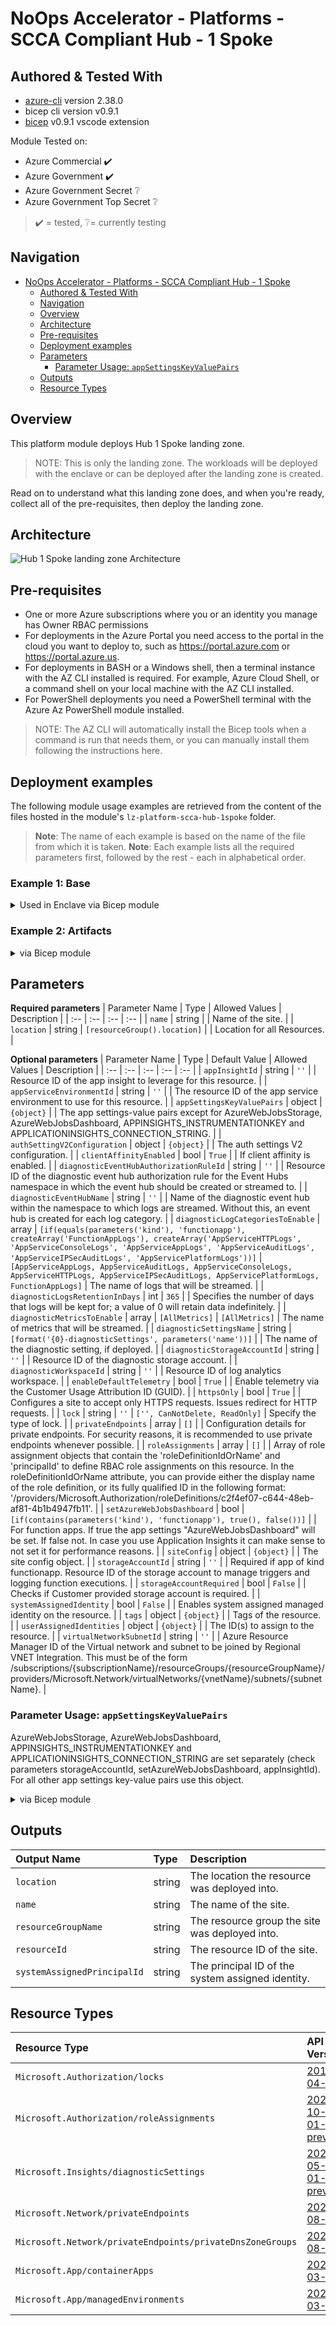 # NoOps Accelerator - Platforms - SCCA Compliant Hub - 1 Spoke

## Authored & Tested With

* [azure-cli](https://docs.microsoft.com/en-us/cli/azure/install-azure-cli) version 2.38.0
* bicep cli version v0.9.1
* [bicep](https://marketplace.visualstudio.com/items?itemName=ms-azuretools.vscode-bicep) v0.9.1 vscode extension

Module Tested on:

* Azure Commercial ✔️
* Azure Government ✔️
* Azure Government Secret ❔
* Azure Government Top Secret ❔

> ✔️ = tested,  ❔= currently testing

## Navigation

- [NoOps Accelerator - Platforms - SCCA Compliant Hub - 1 Spoke](#noops-accelerator---platforms---scca-compliant-hub---1-spoke)
  - [Authored & Tested With](#authored--tested-with)
  - [Navigation](#navigation)
  - [Overview](#overview)
  - [Architecture](#architecture)
  - [Pre-requisites](#pre-requisites)
  - [Deployment examples](#deployment-examples)
  - [Parameters](#parameters)
    - [Parameter Usage: `appSettingsKeyValuePairs`](#parameter-usage-appsettingskeyvaluepairs)
  - [Outputs](#outputs)
  - [Resource Types](#resource-types)

## Overview

This platform module deploys Hub 1 Spoke landing zone.

> NOTE: This is only the landing zone. The workloads will be deployed with the enclave or can be deployed after the landing zone is created.

Read on to understand what this landing zone does, and when you're ready, collect all of the pre-requisites, then deploy the landing zone.

## Architecture

 ![Hub 1 Spoke landing zone Architecture](../../../bicep/)

## Pre-requisites

* One or more Azure subscriptions where you or an identity you manage has Owner RBAC permissions
* For deployments in the Azure Portal you need access to the portal in the cloud you want to deploy to, such as <https://portal.azure.com> or <https://portal.azure.us>.
* For deployments in BASH or a Windows shell, then a terminal instance with the AZ CLI installed is required. For example, Azure Cloud Shell,   or a command shell on your local machine with the AZ CLI installed.
* For PowerShell deployments you need a PowerShell terminal with the Azure Az PowerShell module installed.

>NOTE: The AZ CLI will automatically install the Bicep tools when a command is run that needs them, or you can manually install them following the instructions here.

## Deployment examples

The following module usage examples are retrieved from the content of the files hosted in the module's `lz-platform-scca-hub-1spoke` folder.

   >**Note**: The name of each example is based on the name of the file from which it is taken.
   >**Note**: Each example lists all the required parameters first, followed by the rest - each in alphabetical order.

<h3>Example 1: Base</h3>

<details>

<summary>Used in Enclave via Bicep module</summary>

```bicep
module modHub1Spoke '../../platforms/lz-platform-scca-hub-1spoke/deploy.bicep' = {
  name: 'deploy-HubSpoke-${parLocation}-${parDeploymentNameSuffix}'
  scope: subscription(parHubSubscriptionId)
  params: {
    // Required Parameters
    parRequired: parRequired
    parLocation: parLocation
    parTags: modTags.outputs.tags

    // Subscriptions
    parHubSubscriptionId: parHubSubscriptionId
    parIdentitySubscriptionId: parIdentitySubscriptionId
    parOperationsSubscriptionId: parOperationsSubscriptionId
    parSharedServicesSubscriptionId: parSharedServicesSubscriptionId

    // Artifact Key Vault Parameters
    parNetworkArtifacts: parNetworkArtifacts.artifactsKeyVault.keyVaultPolicies

    // Enable DDOS Protection Plan
    parDdosStandard: parDdosStandard

    // Hub Network Parameters
    parHubVirtualNetworkAddressPrefix: parHubVirtualNetworkAddressPrefix
    parHubSubnetAddressPrefix: parHubSubnetAddressPrefix
    parHubNetworkSecurityGroupDiagnosticsLogs: parHubNetworkSecurityGroupDiagnosticsLogs
    parHubNetworkSecurityGroupRules: parHubNetworkSecurityGroupRules
    parHubSubnetServiceEndpoints: parHubSubnetServiceEndpoints
    parHubVirtualNetworkDiagnosticsLogs: parHubVirtualNetworkDiagnosticsLogs
    parHubVirtualNetworkDiagnosticsMetrics: parHubVirtualNetworkDiagnosticsMetrics
    parPublicIPAddressDiagnosticsLogs: parPublicIPAddressDiagnosticsLogs
    parPublicIPAddressDiagnosticsMetrics: parPublicIPAddressDiagnosticsMetrics

    // Operations Network Parameters
    parOperationsNetworkSecurityGroupDiagnosticsLogs: parOperationsNetworkSecurityGroupDiagnosticsLogs
    parOperationsSubnetAddressPrefix: parOperationsSubnetAddressPrefix
    parOperationsNetworkSecurityGroupRules: parOperationsNetworkSecurityGroupRules
    parOperationsSubnetServiceEndpoints: parOperationsSubnetServiceEndpoints
    parOperationsVirtualNetworkAddressPrefix: parOperationsVirtualNetworkAddressPrefix
    parOperationsVirtualNetworkDiagnosticsLogs: parOperationsVirtualNetworkDiagnosticsLogs
    parOperationsVirtualNetworkDiagnosticsMetrics: parOperationsVirtualNetworkDiagnosticsMetrics

    // Logging/Sentinel
    parLogging: parLogging

    // Enable Azure FireWall
    parAzureFirewallEnabled: parAzureFirewallEnabled
    parFirewallClientSubnetAddressPrefix: parFirewallClientSubnetAddressPrefix
    parFirewallManagementSubnetAddressPrefix: parFirewallManagementSubnetAddressPrefix

    // Hub Firewall Parameters
    parFirewallSupernetIPAddress: parFirewallSupernetIPAddress
    parFirewallSkuTier: parFirewallSkuTier
    parFirewallThreatIntelMode: parFirewallThreatIntelMode
    parFirewallIntrusionDetectionMode: parFirewallIntrusionDetectionMode
    parFirewallClientPublicIPAddressAvailabilityZones: parFirewallClientPublicIPAddressAvailabilityZones
    parFirewallClientSubnetName: parFirewallClientSubnetName
    parFirewallClientSubnetServiceEndpoints: parFirewallClientSubnetServiceEndpoints
    parFirewallDiagnosticsLogs: parFirewallDiagnosticsLogs
    parFirewallDiagnosticsMetrics: parFirewallDiagnosticsMetrics
    parFirewallManagementPublicIPAddressAvailabilityZones: parFirewallManagementPublicIPAddressAvailabilityZones
    parFirewallManagementSubnetName: parFirewallManagementSubnetName
    parFirewallManagementSubnetServiceEndpoints: parFirewallManagementSubnetServiceEndpoints

    // RBAC for Storage Parameters
    parStorageAccountAccess: parStorageAccountAccess

    //
    parSecurityCenter: parSecurityCenter

    //
    parRemoteAccess: parRemoteAccess
  }
}
```

</details>

<h3>Example 2: Artifacts</h3>

<details>

<summary>via Bicep module</summary>

```bicep
module sites './Microsoft.Web/sites/az.web.app.bicep' = {
  name: '${uniqueString(deployment().name)}-sites'
  params: {
    // Required parameters
    kind: 'functionapp'
    name: '<<namePrefix>>-az-fa-min-001'
    serverFarmResourceId: '/subscriptions/<<subscriptionId>>/resourceGroups/validation-rg/providers/Microsoft.Web/serverFarms/adp-<<namePrefix>>-az-asp-x-001'
    // Non-required parameters
    siteConfig: {
      alwaysOn: true
    }
  }
}
```

</details>

## Parameters

**Required parameters**
| Parameter Name | Type | Allowed Values | Description |
| :-- | :-- | :-- | :-- |
| `name` | string |  | Name of the site. |
| `location` | string | `[resourceGroup().location]` |  | Location for all Resources. |

**Optional parameters**
| Parameter Name | Type | Default Value | Allowed Values | Description |
| :-- | :-- | :-- | :-- | :-- |
| `appInsightId` | string | `''` |  | Resource ID of the app insight to leverage for this resource. |
| `appServiceEnvironmentId` | string | `''` |  | The resource ID of the app service environment to use for this resource. |
| `appSettingsKeyValuePairs` | object | `{object}` |  | The app settings-value pairs except for AzureWebJobsStorage, AzureWebJobsDashboard, APPINSIGHTS_INSTRUMENTATIONKEY and APPLICATIONINSIGHTS_CONNECTION_STRING. |
| `authSettingV2Configuration` | object | `{object}` |  | The auth settings V2 configuration. |
| `clientAffinityEnabled` | bool | `True` |  | If client affinity is enabled. |
| `diagnosticEventHubAuthorizationRuleId` | string | `''` |  | Resource ID of the diagnostic event hub authorization rule for the Event Hubs namespace in which the event hub should be created or streamed to. |
| `diagnosticEventHubName` | string | `''` |  | Name of the diagnostic event hub within the namespace to which logs are streamed. Without this, an event hub is created for each log category. |
| `diagnosticLogCategoriesToEnable` | array | `[if(equals(parameters('kind'), 'functionapp'), createArray('FunctionAppLogs'), createArray('AppServiceHTTPLogs', 'AppServiceConsoleLogs', 'AppServiceAppLogs', 'AppServiceAuditLogs', 'AppServiceIPSecAuditLogs', 'AppServicePlatformLogs'))]` | `[AppServiceAppLogs, AppServiceAuditLogs, AppServiceConsoleLogs, AppServiceHTTPLogs, AppServiceIPSecAuditLogs, AppServicePlatformLogs, FunctionAppLogs]` | The name of logs that will be streamed. |
| `diagnosticLogsRetentionInDays` | int | `365` |  | Specifies the number of days that logs will be kept for; a value of 0 will retain data indefinitely. |
| `diagnosticMetricsToEnable` | array | `[AllMetrics]` | `[AllMetrics]` | The name of metrics that will be streamed. |
| `diagnosticSettingsName` | string | `[format('{0}-diagnosticSettings', parameters('name'))]` |  | The name of the diagnostic setting, if deployed. |
| `diagnosticStorageAccountId` | string | `''` |  | Resource ID of the diagnostic storage account. |
| `diagnosticWorkspaceId` | string | `''` |  | Resource ID of log analytics workspace. |
| `enableDefaultTelemetry` | bool | `True` |  | Enable telemetry via the Customer Usage Attribution ID (GUID). |
| `httpsOnly` | bool | `True` |  | Configures a site to accept only HTTPS requests. Issues redirect for HTTP requests. |
| `lock` | string | `''` | `['', CanNotDelete, ReadOnly]` | Specify the type of lock. |
| `privateEndpoints` | array | `[]` |  | Configuration details for private endpoints. For security reasons, it is recommended to use private endpoints whenever possible. |
| `roleAssignments` | array | `[]` |  | Array of role assignment objects that contain the 'roleDefinitionIdOrName' and 'principalId' to define RBAC role assignments on this resource. In the roleDefinitionIdOrName attribute, you can provide either the display name of the role definition, or its fully qualified ID in the following format: '/providers/Microsoft.Authorization/roleDefinitions/c2f4ef07-c644-48eb-af81-4b1b4947fb11'. |
| `setAzureWebJobsDashboard` | bool | `[if(contains(parameters('kind'), 'functionapp'), true(), false())]` |  | For function apps. If true the app settings "AzureWebJobsDashboard" will be set. If false not. In case you use Application Insights it can make sense to not set it for performance reasons. |
| `siteConfig` | object | `{object}` |  | The site config object. |
| `storageAccountId` | string | `''` |  | Required if app of kind functionapp. Resource ID of the storage account to manage triggers and logging function executions. |
| `storageAccountRequired` | bool | `False` |  | Checks if Customer provided storage account is required. |
| `systemAssignedIdentity` | bool | `False` |  | Enables system assigned managed identity on the resource. |
| `tags` | object | `{object}` |  | Tags of the resource. |
| `userAssignedIdentities` | object | `{object}` |  | The ID(s) to assign to the resource. |
| `virtualNetworkSubnetId` | string | `''` |  | Azure Resource Manager ID of the Virtual network and subnet to be joined by Regional VNET Integration. This must be of the form /subscriptions/{subscriptionName}/resourceGroups/{resourceGroupName}/providers/Microsoft.Network/virtualNetworks/{vnetName}/subnets/{subnetName}. |


### Parameter Usage: `appSettingsKeyValuePairs`

AzureWebJobsStorage, AzureWebJobsDashboard, APPINSIGHTS_INSTRUMENTATIONKEY and APPLICATIONINSIGHTS_CONNECTION_STRING are set separately (check parameters storageAccountId, setAzureWebJobsDashboard, appInsightId).
For all other app settings key-value pairs use this object.

<details>

<summary>via Bicep module</summary>

```json

```

</details>

## Outputs

| Output Name | Type | Description |
| :-- | :-- | :-- |
| `location` | string | The location the resource was deployed into. |
| `name` | string | The name of the site. |
| `resourceGroupName` | string | The resource group the site was deployed into. |
| `resourceId` | string | The resource ID of the site. |
| `systemAssignedPrincipalId` | string | The principal ID of the system assigned identity. |

## Resource Types

| Resource Type | API Version |
| :-- | :-- |
| `Microsoft.Authorization/locks` | [2017-04-01](https://docs.microsoft.com/en-us/azure/templates/Microsoft.Authorization/2017-04-01/locks) |
| `Microsoft.Authorization/roleAssignments` | [2020-10-01-preview](https://docs.microsoft.com/en-us/azure/templates/Microsoft.Authorization/2020-10-01-preview/roleAssignments) |
| `Microsoft.Insights/diagnosticSettings` | [2021-05-01-preview](https://docs.microsoft.com/en-us/azure/templates/Microsoft.Insights/2021-05-01-preview/diagnosticSettings) |
| `Microsoft.Network/privateEndpoints` | [2021-08-01](https://docs.microsoft.com/en-us/azure/templates/Microsoft.Network/2021-08-01/privateEndpoints) |
| `Microsoft.Network/privateEndpoints/privateDnsZoneGroups` | [2021-08-01](https://docs.microsoft.com/en-us/azure/templates/Microsoft.Network/2021-08-01/privateEndpoints/privateDnsZoneGroups) |
| `Microsoft.App/containerApps` | [2021-03-01](https://docs.microsoft.com/en-us/azure/templates/microsoft.app/2022-03-01/containerapps) |
| `Microsoft.App/managedEnvironments` | [2021-03-01](https://docs.microsoft.com/en-us/azure/templates/microsoft.app/2022-03-01/managedenvironments) |